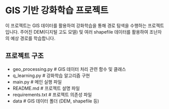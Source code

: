 # GIS 기반 강화학습 프로젝트

이 프로젝트는 GIS 데이터를 활용하여 강화학습을 통해 경로 탐색을 수행하는 프로젝트입니다. 주어진 DEM(디지털 고도 모델) 및 여러 shapefile 데이터를 활용하여 조난자의 예상 경로를 학습합니다.

## 프로젝트 구조

- geo_processing.py # GIS 데이터 처리 관련 함수 및 클래스
- q_learning.py # 강화학습 알고리즘 구현
- main.py # 메인 실행 파일
- README.md # 프로젝트 설명 파일
- requirements.txt # 프로젝트 의존성 파일
- data # GIS 데이터 폴더 (DEM, shapefile 등)
